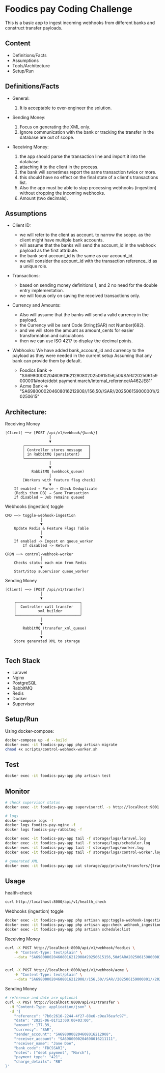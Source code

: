 # Foodics pay Coding Challenge 
This is a basic app to ingest incoming webhooks from different banks and construct transfer payloads.

## Content
- Definitions/Facts
- Assumptions
- Tools/Architecture
- Setup/Run

## Definitions/Facts
* General:
    1. It is acceptable to over-engineer the solution.
* Sending Money:
    1. Focus on generating the XML only.
    2. Ignore communication with the bank or tracking the transfer in the database are out of scope.

* Receiving Money: 
    1. the app should parse the transaction line and import it into the database.
    2. attaching it to the client in the process.
    3. the bank will sometimes report the same transaction twice or more.
    4. this should have no effect on the final state of a client's transactions list.
    5. Also the app must be able to stop processing webhooks (ingestion) without dropping the incoming webhooks.
    6. Amount (two decimals).


## Assumptions
* Client ID:
    - we will refer to the client as account. to narrow the scope. as the client might have multiple bank accounts.
    - will assume that the banks will send the account_id in the webhook payload as the first attribute.
    - the bank sent account_id is the same as our account_id.
    - we will consider the account_id with the transaction reference_id as a unique role.

* Transactions:
    - based on sending money definitions 1, and 2 no need for the double entry implementation.
    - we will focus only on saving the received transactions only.

* Currency and Amounts:
    - Also will assume that the banks will send a valid currency in the payload.
    - the Currency will be sent Code String(SAR) not Number(682).
    - and we will store the amount as amount_cents for easier transformation and calculations
    - then we can use ISO 4217 to display the decimal points.

* Webhooks:
We have added bank_account_id and currency to the payload as they were needed in the current setup
Assuming that any bank can provide them by default.
    - Foodics Bank  => "SA6980000204608016212908#20250615156,50#SAR#202506159000001#note/debt payment march/internal_reference/A462JE81"
    - Acme Bank     => "SA6980000204608016212908//156,50//SAR//202506159000001//20250615"

## Architecture:
Receiving Money
```
[Client] ──> [POST /api/v1/webhook/{bank}]
                    │
                    ▼
        ┌─────────────────────────────┐
        │ Controller stores message   │
        │ in RabbitMQ (persistent)    │
        └─────────────────────────────┘
                    │
                    ▼
            RabbitMQ (webhook_queue)
                    │
        [Workers with feature flag check]
                    ▼
    If enabled → Parse → Check Deduplicate 
    (Redis then DB) → Save Transaction 
    If disabled → Job remains queued
```

Webhooks (ingestion) toggle
```
CMD ──> toggle-webhook-ingestion
                │
                ▼
    Update Redis & Feature Flags Table
                │
                ▼
    If enabled -> Ingest on queue_worker
        If disabled -> Return

CRON ──> control-webhook-worker
                │
    Checks status each min from Redis
                ▼
    Start/Stop supervisor queue_worker
```

Sending Money
```
[Client] ──> [POST /api/v1/transfer]
                │
                ▼
    ┌─────────────────────────────┐
    │  Controller call transfer   │
    │          xml builder        │
    └─────────────────────────────┘
                │
                ▼
        RabbitMQ (transfer_xml_queue)
                │
                ▼
    Store generated XML to storage
            
```
## Tech Stack
- Laravel
- Nginx
- PostgreSQL
- RabbitMQ
- Redis
- Docker
- Supervisor


## Setup/Run
Using docker-compose:
```bash
docker-compose up -d --build
docker exec -it foodics-pay-app php artisan migrate
chmod +x scripts/control-webhook-worker.sh
```
## Test
```bash
docker exec -it foodics-pay-app php artisan test
```
## Monitor
```bash
# check supervisor status
docker exec -it foodics-pay-app supervisorctl -s http://localhost:9001 status

# logs
docker-compose logs -f
docker logs foodics-pay-nginx -f
docker logs foodics-pay-rabbitmq -f

docker exec -it foodics-pay-app tail -f storage/logs/laravel.log
docker exec -it foodics-pay-app tail -f storage/logs/scheduler.log
docker exec -it foodics-pay-app tail -f storage/logs/worker.log
docker exec -it foodics-pay-app tail -f storage/logs/control-worker.log

# generated XML
docker exec -it foodics-pay-app cat storage/app/private/transfers/{transfer-ref}.xml
```

## Usage
health-check
```bash
curl http://localhost:8000/api/v1/health_check
```

Webhooks (ingestion) toggle
```bash
docker exec -it foodics-pay-app php artisan app:toggle-webhook-ingestion enable/disable
docker exec -it foodics-pay-app php artisan app:check webhook_ingestion # custom check for the feature flags
docker exec -it foodics-pay-app php artisan schedule:list
```

Receiving Money
```bash
curl -X POST http://localhost:8000/api/v1/webhook/foodics \
    -H "Content-Type: text/plain" \
    --data "SA6980000204608016212908#20250615156,50#SAR#202506159000001#note/debt payment march/internal_reference/A462JE81"


curl -X POST http://localhost:8000/api/v1/webhook/acme \
    -H "Content-Type: text/plain" \
    --data "SA6980000204608016212908//156,50//SAR//202506159000001//20250615"
```

Sending Money
```bash
# reference and date are optional
curl -X POST http://localhost:8000/api/v1/transfer \
  -H "Content-Type: application/json" \
  -d '{
    "reference": "7b6c2616-2244-4f27-88e6-c9ea76eafc97",
    "date": "2025-06-01T12:00:00+03:00",
    "amount": 177.39,
    "currency": "SAR",
    "sender_account": "SA6980000204608016212908",
    "receiver_account": "SA6980000204608016211111",
    "receiver_name": "Jane Doe",
    "bank_code": "FDCSSARI",
    "notes": ["debt payment", "March"],
    "payment_type": "421",
    "charge_details": "RB"
}'
```
